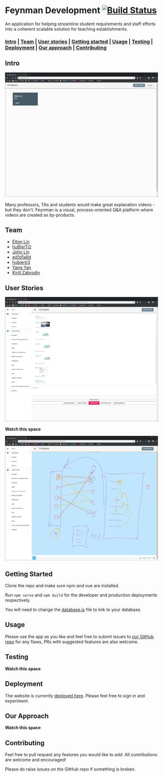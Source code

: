 # Feynman Development   [![Build Status](https://travis-ci.com/LingDingDong/feynman-mvp.svg?branch=master)](https://travis-ci.com/LingDingDong/feynman-mvp)

An application for helping streamline student requirements and staff efforts into a coherent scalable solution for teaching establishments.

### [Intro](https://github.com/LingDingDong/feynman-mvp#intro) | [Team](https://github.com/LingDingDong/feynman-mvp#team) |  [User stories](https://github.com/LingDingDong/feynman-mvp#user-stories) |  [Getting started](https://github.com/LingDingDong/feynman-mvp#getting-started) |  [Usage](https://github.com/LingDingDong/feynman-mvp#usage) |  [Testing](https://github.com/LingDingDong/feynman-mvp#testing) |   [Deployment](https://github.com/LingDingDong/feynman-mvp#deployment) |   [Our approach](https://github.com/LingDingDong/feynman-mvp#our-approach) |  [Contributing](https://github.com/LingDingDong/feynman-mvp#contributing)

## Intro

![Home Layout](docs/home_layout.PNG)

Many professors, TAs and students would make great explanation videos - but they don't. 
Feynman is a visual, process-oriented Q&A platform where videos are created as by-products. 

## Team

* [Elton Lin](https://github.com/LingDingDong)
* [huBlerTi2](https://github.com/huBIerTi2)
* [John Lin](https://github.com/linjohnjohn)
* [ed1d1a8d](https://github.com/ed1d1a8d)
* [hubierti3](https://github.com/hubierti3)
* [Yang Yan](https://github.com/GilgameshxZero)
* [Kirill Zabrodin](https://github.com/kirillzabrodin)

## User Stories

![Personal Page](docs/personal_page.PNG)

**Watch this space**

![A sample solution](docs/answer.PNG)

## Getting Started

Clone the repo and make sure npm and vue are installed.

Run `npm serve` and `npm build` for the developer and production deployments respectively.

You will need to change the [database.js](src\database.js) file to link to your database.

## Usage

Please use the app as you like and feel free to submit issues to [our GitHub repo](https://github.com/LingDingDong/feynman-mvp) for any flaws, PRs with suggested features are also welcome.


## Testing

**Watch this space**

## Deployment

The website is currently [deployed here](https://feynman.online/). Please feel free to sign in and experiment.

## Our Approach

**Watch this space**

## Contributing

Feel free to pull request any features you would like to add. All contributions are welcome and encouraged! 

Please do raise issues on the GitHub repo if something is broken.

